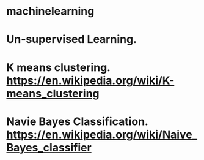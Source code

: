 # machinelearning
# Un-supervised Learning.
# K means clustering. https://en.wikipedia.org/wiki/K-means_clustering
# Navie Bayes Classification. https://en.wikipedia.org/wiki/Naive_Bayes_classifier
